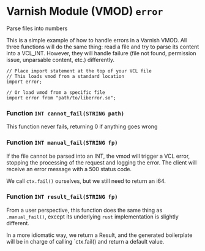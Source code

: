 <!--

   !!!!!!  WARNING: DO NOT EDIT THIS FILE!

   This file was generated from the Varnish VMOD source code.
   It will be automatically updated on each build.

-->
# Varnish Module (VMOD) `error`

Parse files into numbers

This is a simple example of how to handle errors in a Varnish VMOD.
All three functions will do the same thing: read a file and try to parse its content into a VCL_INT.
However, they will handle failure (file not found, permission issue, unparsable content, etc.) differently.

```vcl
// Place import statement at the top of your VCL file
// This loads vmod from a standard location
import error;

// Or load vmod from a specific file
import error from "path/to/liberror.so";
```

### Function `INT cannot_fail(STRING path)`

This function never fails, returning 0 if anything goes wrong

### Function `INT manual_fail(STRING fp)`

If the file cannot be parsed into an INT, the vmod will trigger a VCL error,
stopping the processing of the request and logging the error.
The client will receive an error message with a 500 status code.

We call `ctx.fail()` ourselves, but we still need to return an i64.

### Function `INT result_fail(STRING fp)`

From a user perspective, this function does the same thing as `.manual_fail()`,
except its underlying `rust` implementation is slightly different.

In a more idiomatic way, we return a Result, and the generated boilerplate will be in charge of
calling `ctx.fail() and return a default value.

